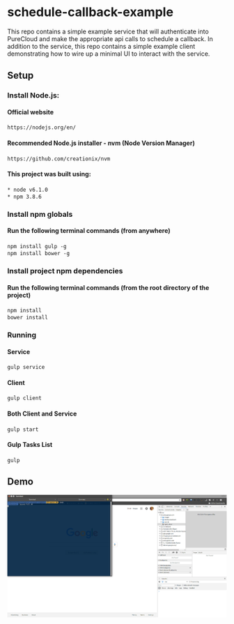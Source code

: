 # schedule-callback-example
This repo contains a simple example service that will authenticate into PureCloud and make the appropriate api calls to schedule a callback. In addition to the service, this repo contains a simple example client demonstrating how to wire up a minimal UI to interact with the service.

## Setup

### Install Node.js:
#### Official website
    https://nodejs.org/en/
#### Recommended Node.js installer - nvm (Node Version Manager)
    https://github.com/creationix/nvm
#### This project was built using:
    * node v6.1.0
    * npm 3.8.6

### Install npm globals
#### Run the following terminal commands (from anywhere)
```shell
npm install gulp -g
npm install bower -g
```

### Install project npm dependencies
#### Run the following terminal commands (from the root directory of the project)
```shell
npm install
bower install
```

### Running
#### Service
```shell
gulp service
```

#### Client
```shell
gulp client
```

#### Both Client and Service
```shell
gulp start
```

#### Gulp Tasks List
```shell
gulp
```

## Demo

![alt text](https://raw.githubusercontent.com/MyPureCloud/schedule-callback-example/master/demo.gif "Schedule Callback Example - Demo")
